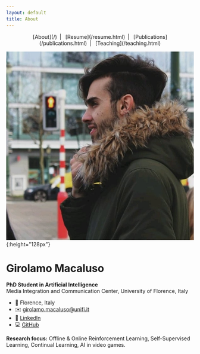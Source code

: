 ```yaml
---
layout: default
title: About
---
```


<nav style="text-align:center; margin-bottom:1em;">
[About](/) | 
[Resume](/resume.html) | 
[Publications](/publications.html) | 
[Teaching](/teaching.html)
</nav>


![Photo of Girolamo](/assets/image.jpg){:height="128px"}

# Girolamo Macaluso

**PhD Student in Artificial Intelligence**  
Media Integration and Communication Center, University of Florence, Italy

- 📍 Florence, Italy  
- ✉️ [girolamo.macaluso@unifi.it](mailto:girolamo.macaluso@unifi.it)  
- 🔗 [LinkedIn](https://linkedin.com/in/girolamo-macaluso-b50571164)  
- 💻 [GitHub](https://github.com/ganjiro)

**Research focus:** Offline & Online Reinforcement Learning, Self-Supervised Learning, Continual Learning, AI in video games.
